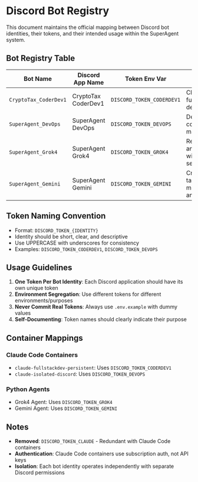 # Discord Bot Registry

This document maintains the official mapping between Discord bot identities, their tokens, and their intended usage within the SuperAgent system.

## Bot Registry Table

| Bot Name | Discord App Name | Token Env Var | Purpose | Container/Agent |
|----------|------------------|---------------|---------|----------------|
| `CryptoTax_CoderDev1` | CryptoTax CoderDev1 | `DISCORD_TOKEN_CODERDEV1` | Claude Code fullstack development | `claude-fullstackdev-persistent` |
| `SuperAgent_DevOps` | SuperAgent DevOps | `DISCORD_TOKEN_DEVOPS` | DevOps and container management | `claude-isolated-discord` |
| `SuperAgent_Grok4` | SuperAgent Grok4 | `DISCORD_TOKEN_GROK4` | Research and analysis with live search | `enhanced_discord_agent.py` |
| `SuperAgent_Gemini` | SuperAgent Gemini | `DISCORD_TOKEN_GEMINI` | Creative tasks and multimodal analysis | `enhanced_discord_agent.py` |

## Token Naming Convention

- Format: `DISCORD_TOKEN_{IDENTITY}`
- Identity should be short, clear, and descriptive
- Use UPPERCASE with underscores for consistency
- Examples: `DISCORD_TOKEN_CODERDEV1`, `DISCORD_TOKEN_DEVOPS`

## Usage Guidelines

1. **One Token Per Bot Identity**: Each Discord application should have its own unique token
2. **Environment Segregation**: Use different tokens for different environments/purposes
3. **Never Commit Real Tokens**: Always use `.env.example` with dummy values
4. **Self-Documenting**: Token names should clearly indicate their purpose

## Container Mappings

### Claude Code Containers
- `claude-fullstackdev-persistent`: Uses `DISCORD_TOKEN_CODERDEV1`
- `claude-isolated-discord`: Uses `DISCORD_TOKEN_DEVOPS`

### Python Agents
- Grok4 Agent: Uses `DISCORD_TOKEN_GROK4`
- Gemini Agent: Uses `DISCORD_TOKEN_GEMINI`

## Notes

- **Removed**: `DISCORD_TOKEN_CLAUDE` - Redundant with Claude Code containers
- **Authentication**: Claude Code containers use subscription auth, not API keys
- **Isolation**: Each bot identity operates independently with separate Discord permissions